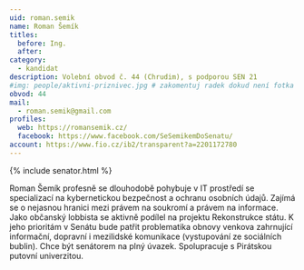 ```yaml
---
uid: roman.semik
name: Roman Šemík
titles:
  before: Ing.
  after:
category:
  - kandidat
description: Volební obvod č. 44 (Chrudim), s podporou SEN 21
#img: people/aktivni-priznivec.jpg # zakomentuj radek dokud není fotka
obvod: 44
mail:
  - roman.semik@gmail.com 
profiles:
  web: https://romansemik.cz/
  facebook: https://www.facebook.com/SeSemikemDoSenatu/
account: https://www.fio.cz/ib2/transparent?a=2201172780
---
```


{% include senator.html %} 

Roman Šemík profesně se dlouhodobě pohybuje v IT prostředí se specializací na kybernetickou bezpečnost a ochranu osobních údajů. Zajímá se o nejasnou hranici mezi právem na soukromí a právem na informace. Jako občanský lobbista se aktivně podílel na projektu Rekonstrukce státu.  K jeho prioritám v Senátu bude patřit problematika obnovy venkova zahrnující informační, dopravní i mezilidské komunikace (vystupování ze sociálních bublin). Chce být senátorem na plný úvazek. Spolupracuje s Pirátskou putovní univerzitou.

